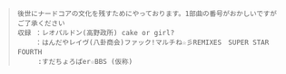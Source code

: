 > ```
>後世にナードコアの文化を残すためにやっております。1部曲の番号がおかしいですがご了承ください
>収録 ：レオパルドン(高野政所) cake or girl?
>　　 ：はんだやレイヴ(八卦商会)ファック!マルチね☆彡REMIXES　SUPER STAR FOURTH　
>      :すだちょろぱer☆BBS (仮称)
